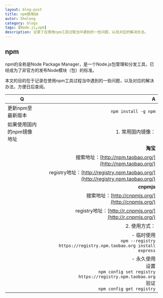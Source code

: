 ```yaml
---
layout: blog-post
title: npm使用QA
autor: Sheleng
category: blogs
tags: [Node.js,npm]
description: 记录了在使用npm工具过程当中遇到的一些问题，以及对应的解决办法。
---
```

## npm
npm的全称是Node Package Manager，是一个Node.js包管理和分发工具，已经成为了非官方的发布Node模块（包）的标准。

本文的目的在于记录在使用npm工具过程当中遇到的一些问题，以及对应的解决办法，方便日后查阅。

|  Q  |  A  |
| --- |----:|
| 更新npm至最新版本 | `npm install -g npm` |
| 如果使用国内的npm镜像地址 | 1. 常用国内镜像：|
|                       | **淘宝** |
|                       | 搜索地址：[http://npm.taobao.org/](http://npm.taobao.org/) |   
|                       | registry地址：[http://registry.npm.taobao.org/](http://registry.npm.taobao.org/) | 
|                       | **cnpmjs** | 
|                       | 搜索地址：[http://cnpmjs.org/](http://cnpmjs.org/) | 
|                       | registry地址：[http://r.cnpmjs.org/](http://r.cnpmjs.org/) | 
|                       | 2. 使用方式： | 
|                       | - 临时使用 <br>`npm --registry https://registry.npm.taobao.org install express` | 
|                       | - 永久使用 <br>设置<br>`npm config set registry https://registry.npm.taobao.org`<br>验证<br>`npm config get registry` | 